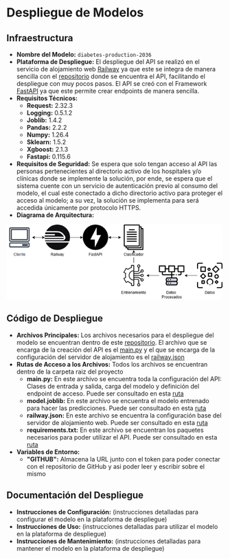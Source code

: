 # Despliegue de Modelos

## Infraestructura

- **Nombre del Modelo:** `diabetes-production-2036`
- **Plataforma de Despliegue:** El despliegue del API se realizó en el servicio de alojamiento web [Railway](https://railway.app/) ya que este se integra de manera sencilla con el [repositorio]( https://github.com/jroncanciot/diabetes) donde se encuentra el API, facilitando el despliegue con muy pocos pasos. El API se creó con el Framework [FastAPI]( https://fastapi.tiangolo.com/) ya que este permite crear endpoints de manera sencilla. 
- **Requisitos Técnicos:** 
  - **Request:** $2.32.3$
  - **Logging:** $0.5.1.2$
  - **Joblib:** $1.4.2$
  - **Pandas:** $2.2.2$
  - **Numpy:** $1.26.4$
  - **Sklearn:** $1.5.2$
  - **Xgboost:** $2.1.3$
  - **Fastapi:** $0.115.6$
- **Requisitos de Seguridad:** Se espera que solo tengan acceso al API las personas pertenecientes al directorio activo de los hospitales y/o clínicas donde se implemente la solución, por ende, se espera que el sistema cuente con un servicio de autenticación previo al consumo del modelo, el cual este conectado a dicho directorio activo para proteger el acceso al modelo; a su vez, la solución se implementa para será accedida únicamente por protocolo HTTPS.
- **Diagrama de Arquitectura:** 

![Api_Architecture](/scripts/evaluation/graphics/api_architecture.png)

## Código de Despliegue

- **Archivos Principales:** Los archivos necesarios para el despliegue del modelo se encuentran dentro de este [repositorio](https://github.com/jroncanciot/diabetes). El archivo que se encarga de la creación del API es el [main.py]( https://github.com/jroncanciot/diabetes/blob/master/main.py) y el que se encarga de la configuración del servidor de alojamiento es el [railway.json]( https://github.com/jroncanciot/diabetes/blob/master/railway.json)
- **Rutas de Acceso a los Archivos:** Todos los archivos se encuentran dentro de la carpeta raiz del proyecto
  - **main.py:** En este archivo se encuentra toda la configuración del API: Clases de entrada y salida, carga del modelo y definición del endpoint de acceso. Puede ser consultado en esta [ruta](https://github.com/jroncanciot/diabetes/blob/master/main.py)
  - **model.joblib:** En este archivo se encuentra el modelo entrenado para hacer las predicciones. Puede ser consultado en esta [ruta](https://github.com/jroncanciot/diabetes/blob/master/model.joblib)
  - **railway.json:** En este archivo se encuentra la configuración base del servidor de alojamiento web. Puede ser consultado en esta [ruta](https://github.com/jroncanciot/diabetes/blob/master/railway.json)
  - **requirements.txt:** En este archivo se encuentran los paquetes necesarios para poder utilizar el API. Puede ser consultado en esta [ruta](https://github.com/jroncanciot/diabetes/blob/master/requirements.txt)
- **Variables de Entorno:**
  - **"GITHUB":** Almacena la URL junto con el token para poder conectar con el repositorio de GitHub y asi poder leer y escribir sobre el mismo

## Documentación del Despliegue

- **Instrucciones de Configuración:** (instrucciones detalladas para configurar el modelo en la plataforma de despliegue)
- **Instrucciones de Uso:** (instrucciones detalladas para utilizar el modelo en la plataforma de despliegue)
- **Instrucciones de Mantenimiento:** (instrucciones detalladas para mantener el modelo en la plataforma de despliegue)
